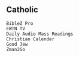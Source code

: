 ## Catholic ##

    BibleZ Pro
    EWTN TV
    Daily Audio Mass Readings
    Christian Calender
    Good Jew
    Zman2Go
    
